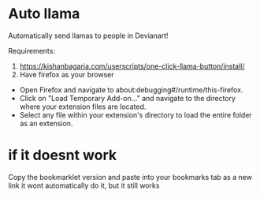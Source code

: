 # Auto llama

Automatically send llamas to people in Devianart!

Requirements:

1. https://kishanbagaria.com/userscripts/one-click-llama-button/install/
2. Have firefox as your browser

- Open Firefox and navigate to about:debugging#/runtime/this-firefox.
- Click on "Load Temporary Add-on..." and navigate to the directory where your extension files are located.
- Select any file within your extension's directory to load the entire folder as an extension.

# if it doesnt work
Copy the bookmarklet version and paste into your bookmarks tab as a new link
it wont automatically do it, but it still works

